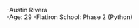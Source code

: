 -Austin Rivera <br>
-Age: 29
-Flatiron School: Phase 2 (Python)


<!---
Austin424/Austin424 is a ✨ special ✨ repository because its `README.md` (this file) appears on your GitHub profile.
You can click the Preview link to take a look at your changes.
--->
